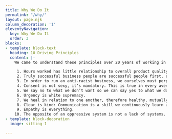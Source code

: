 ```yaml
---
title: Why We Do It
permalink: "/why/"
layout: page.njk
column_decoration: '1'
eleventyNavigation:
  key: Why We Do It
  order: 3
blocks:
- template: block-text
  heading: 10 Driving Principles
  content: |-
    We came to understand these principles over 20 years of working in change-management, equity, and communications. They are not final, true principles rarely are. But they are what drives us today.

     1. Hours worked has little relationship to overall product quality.
     2. Truly successful business people are successful people first, and their success at business is predicated on that fact.
     3. In order to run an anti-racist business, we ourselves must perpetuate an ongoing practice of addressing our own internalized white supremacy.
     4. Consent is not sexy, it’s mandatory. This is true in every avenue of life, especially in business.
     5. We say no to what we don’t want so we can say yes to what we do want.
     6. Urgency is white supremacy.
     7. We heal in relation to one another, therefore healthy, mutually beneficial relationships are the primary driver of all we do.
     8. Clear is kind: Communication is a skill we continuously learn and teach.
     9. Empathy is everything.
    10. The opposite of an oppressive system is not a lack of systems. Without explicit structure, most systems will revert to the default, which is white supremacy.
- template: block-decoration
  image: sitting-1

---
```

